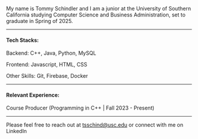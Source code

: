 My name is Tommy Schindler and I am a junior at the University of Southern California studying Computer Science and Business Administration, set to graduate in Spring of 2025.

_______________

#### Tech Stacks: 

Backend: C++, Java, Python, MySQL

Frontend: Javascript, HTML, CSS

Other Skills: Git, Firebase, Docker

________________

#### Relevant Experience:

Course Producer (Programming in C++ | Fall 2023 - Present)

_________________

Please feel free to reach out at tsschind@usc.edu or connect with me on LinkedIn
